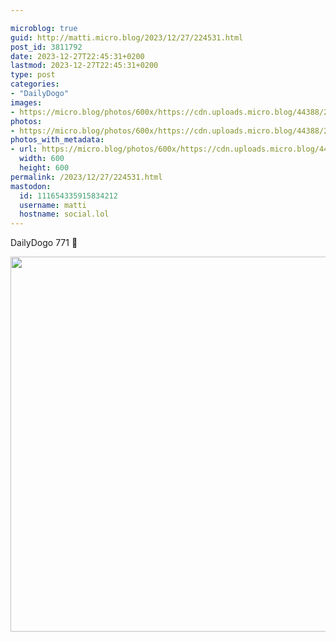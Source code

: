```yaml
---

microblog: true
guid: http://matti.micro.blog/2023/12/27/224531.html
post_id: 3811792
date: 2023-12-27T22:45:31+0200
lastmod: 2023-12-27T22:45:31+0200
type: post
categories:
- "DailyDogo"
images:
- https://micro.blog/photos/600x/https://cdn.uploads.micro.blog/44388/2023/5e01e7fb6c0d447da99718bde68c2e91.jpg
photos:
- https://micro.blog/photos/600x/https://cdn.uploads.micro.blog/44388/2023/5e01e7fb6c0d447da99718bde68c2e91.jpg
photos_with_metadata:
- url: https://micro.blog/photos/600x/https://cdn.uploads.micro.blog/44388/2023/5e01e7fb6c0d447da99718bde68c2e91.jpg
  width: 600
  height: 600
permalink: /2023/12/27/224531.html
mastodon:
  id: 111654335915834212
  username: matti
  hostname: social.lol
---
```

DailyDogo 771 🐶

<img src="/media/uploads/2023/5e01e7fb6c0d447da99718bde68c2e91.jpg" width="600" height="600" alt="" />
